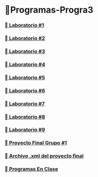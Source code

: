 # 🤖Programas-Progra3
### 📁<a href = "Tarea1"> Laboratorio #1 </a>
### 📁<a href = "Tarea2"> Laboratorio #2 </a>
### 📁<a href = "Tarea3"> Laboratorio #3 </a>
### 📁<a href = "Tarea4"> Laboratorio #4 </a>
### 📁<a href = "Tarea5"> Laboratorio #5 </a>
### 📁<a href = "Tarea6"> Laboratorio #6 </a>
### 📁<a href = "Tarea7"> Laboratorio #7 </a>
### 📁<a href = "Tarea8"> Laboratorio #8 </a>
### 📁<a href = "Tarea9"> Laboratorio #9 </a>
### 📁<a href = "ProyectoFinalProgra3"> Proyecto Final Grupo #1 </a>
### 📁<a href = "haarcascade_frontalface_default.xml"> Archivo .xml del proyecto final </a>
### 📁<a href = "ProgramasEnClase"> Programas En Clase </a>